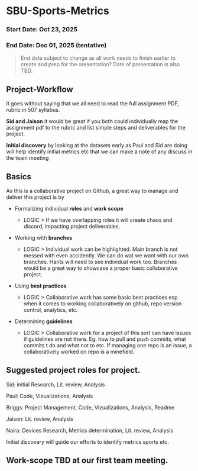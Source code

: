 # SBU-Sports-Metrics

### Start Date: Oct 23, 2025

### End Date: Dec 01, 2025 (tentative)

> End date subject to change as all work needs to finish earlier to create and prep for the oresentation? Date of presentation is also TBD.

## Project-Workflow

It goes without saying that we all need to read the full assignment PDF, rubric in 507 syllabus.

**Sid and Jaison** it would be great if you both could individually map the assignment pdf to the rubric and list simple steps and deliverables for the project.

**Initial discovery** by looking at the datasets early as Paul and Sid are doing will help identify initial metrics etc that we can make a note of any discuss in the team meeting 

## Basics

As this is a collaborative project on Github, a great way to manage and deliver this project is by 

- Formalizing individual **roles** and **work scope**
    - LOGIC > If we have overlapping roles it will create chaos and discord, impacting project deliverables.

- Working with **branches**
    - LOGIC > Individual work can be highlighted. Main branch is not messed with even accidently. We can do wat we want with our own branches. Hants will need to see individual work too. Branches would be a great way to showcase a proper basic collaborative project.

- Using **best practices** 
    - LOGIC > Collaborative work has some basic best practices esp when it comes to working collaboratively on github, repo version control, analytics, etc.

- Determining **guidelines**
    - LOGIC > Collaborative work for a project of this sort can have issues if guidelines are not there. Eg. how to pull and push commits, what commits t do and what not to etc. If managing one repo is an issue, a collaboratively worked on repo is a minefield.

## Suggested project roles for project.

Sid: initial Research, Lit. review, Analysis

Paul: Code, Vizualizations, Analysis

Briggs: Project Management, Code, Vizualizations, Analysis, Readme

Jaison: Lit. review, Analysis

Naira: Devices Research, Metrics determination, Lit. review, Analysis

Initial discovery will guide our efforts to identify metrics sports etc.

## Work-scope TBD at our first team meeting. 














